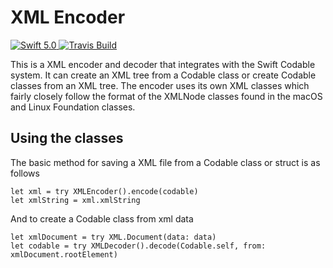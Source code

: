 # XML Encoder
<div>
    <a href="https://swift.org">
        <img src="http://img.shields.io/badge/swift-5.0-brightgreen.svg" alt="Swift 5.0" />
    </a>
    <a href="https://travis-ci.org/adam-fowler/xml-encoder">
        <img src="https://travis-ci.org/adam-fowler/xml-encoder.svg?branch=master" alt="Travis Build" />
    </a>
</div>

This is a XML encoder and decoder that integrates with the Swift Codable system. It can create an XML tree from a Codable class or create Codable classes from an XML tree. The encoder uses its own XML classes which fairly closely follow the format of the XMLNode classes found in the macOS and Linux Foundation classes.

## Using the classes
The basic method for saving a XML file from a Codable class or struct is as follows
```
let xml = try XMLEncoder().encode(codable)
let xmlString = xml.xmlString
```
And to create a Codable class from xml data
```
let xmlDocument = try XML.Document(data: data)
let codable = try XMLDecoder().decode(Codable.self, from: xmlDocument.rootElement) 
```

